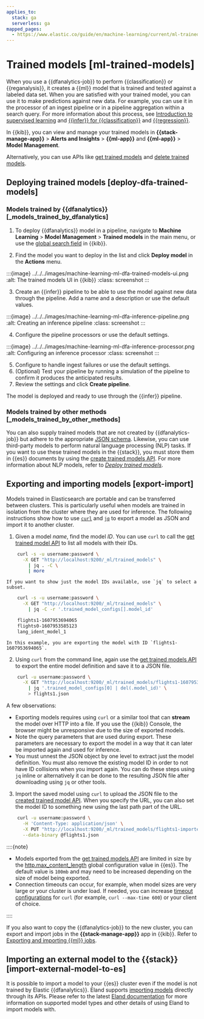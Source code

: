 ```yaml
---
applies_to:
  stack: ga
  serverless: ga
mapped_pages:
  - https://www.elastic.co/guide/en/machine-learning/current/ml-trained-models.html
---
```


# Trained models [ml-trained-models]

When you use a {{dfanalytics-job}} to perform {{classification}} or {{reganalysis}}, it creates a {{ml}} model that is trained and tested against a labeled data set. When you are satisfied with your trained model, you can use it to make predictions against new data. For example, you can use it in the processor of an ingest pipeline or in a pipeline aggregation within a search query. For more information about this process, see [Introduction to supervised learning](ml-dfa-overview.md#ml-supervised-workflow) and [{{infer}} for {{classification}}](ml-dfa-classification.md#ml-inference-class) and [{{regression}}](ml-dfa-regression.md#ml-inference-reg).

In {{kib}}, you can view and manage your trained models in **{{stack-manage-app}}** > **Alerts and Insights** > **{{ml-app}}** and **{{ml-app}}** > **Model Management**.

Alternatively, you can use APIs like [get trained models](https://www.elastic.co/docs/api/doc/elasticsearch/operation/operation-ml-get-trained-models) and [delete trained models](https://www.elastic.co/docs/api/doc/elasticsearch/operation/operation-ml-delete-trained-model).

## Deploying trained models [deploy-dfa-trained-models]

### Models trained by {{dfanalytics}} [_models_trained_by_dfanalytics]

1. To deploy {{dfanalytics}} model in a pipeline, navigate to  **Machine Learning** > **Model Management** > **Trained models** in the main menu, or use the [global search field](../../find-and-organize/find-apps-and-objects.md) in {{kib}}.

2. Find the model you want to deploy in the list and click **Deploy model** in the **Actions** menu.

:::{image} ../../../images/machine-learning-ml-dfa-trained-models-ui.png
:alt: The trained models UI in {{kib}}
:class: screenshot
:::

3. Create an {{infer}} pipeline to be able to use the model against new data through the pipeline. Add a name and a description or use the default values.

:::{image} ../../../images/machine-learning-ml-dfa-inference-pipeline.png
:alt: Creating an inference pipeline
:class: screenshot
:::

4. Configure the pipeline processors or use the default settings.

:::{image} ../../../images/machine-learning-ml-dfa-inference-processor.png
:alt: Configuring an inference processor
:class: screenshot
:::

5. Configure to handle ingest failures or use the default settings.
6. (Optional) Test your pipeline by running a simulation of the pipeline to confirm it produces the anticipated results.
7. Review the settings and click **Create pipeline**.

The model is deployed and ready to use through the {{infer}} pipeline.

### Models trained by other methods [_models_trained_by_other_methods]

You can also supply trained models that are not created by {{dfanalytics-job}} but adhere to the appropriate [JSON schema](https://github.com/elastic/ml-json-schemas). Likewise, you can use third-party models to perform natural language processing (NLP) tasks. If you want to use these trained models in the {{stack}}, you must store them in {{es}} documents by using the [create trained models API](https://www.elastic.co/docs/api/doc/elasticsearch/operation/operation-ml-put-trained-model). For more information about NLP models, refer to [*Deploy trained models*](../nlp/ml-nlp-deploy-models.md).

## Exporting and importing models [export-import]

Models trained in Elasticsearch are portable and can be transferred between clusters. This is particularly useful when models are trained in isolation from the cluster where they are used for inference. The following instructions show how to use [`curl`](https://curl.se/) and [`jq`](https://stedolan.github.io/jq/) to export a model as JSON and import it to another cluster.

1. Given a model *name*, find the model *ID*. You can use `curl` to call the [get trained model API](https://www.elastic.co/docs/api/doc/elasticsearch/operation/operation-ml-get-trained-models) to list all models with their IDs.

```bash
    curl -s -u username:password \
      -X GET "http://localhost:9200/_ml/trained_models" \
        | jq . -C \
        | more
```

    If you want to show just the model IDs available, use `jq` to select a subset.

```bash
    curl -s -u username:password \
      -X GET "http://localhost:9200/_ml/trained_models" \
        | jq -C -r '.trained_model_configs[].model_id'
```

```bash
    flights1-1607953694065
    flights0-1607953585123
    lang_ident_model_1
```

    In this example, you are exporting the model with ID `flights1-1607953694065`.

2. Using `curl` from the command line, again use the [get trained models API](https://www.elastic.co/docs/api/doc/elasticsearch/operation/operation-ml-get-trained-models) to export the entire model definition and save it to a JSON file.

```bash
    curl -u username:password \
      -X GET "http://localhost:9200/_ml/trained_models/flights1-1607953694065?exclude_generated=true&include=definition&decompress_definition=false" \
        | jq '.trained_model_configs[0] | del(.model_id)' \
        > flights1.json
```

A few observations:

  * Exporting models requires using `curl` or a similar tool that can **stream** the model over HTTP into a file. If you use the {{kib}} Console, the browser might be unresponsive due to the size of exported models.
  * Note the query parameters that are used during export. These parameters are necessary to export the model in a way that it can later be imported again and used for inference.
  * You must unnest the JSON object by one level to extract just the model definition. You must also remove the existing model ID in order to not have ID collisions when you import again. You can do these steps using `jq` inline or alternatively it can be done to the resulting JSON file after downloading using `jq` or other tools.

3. Import the saved model using `curl` to upload the JSON file to the [created trained model API](https://www.elastic.co/docs/api/doc/elasticsearch/operation/operation-ml-put-trained-model). When you specify the URL, you can also set the model ID to something new using the last path part of the URL.

```bash
    curl -u username:password \
      -H 'Content-Type: application/json' \
      -X PUT "http://localhost:9200/_ml/trained_models/flights1-imported" \
      --data-binary @flights1.json
```

::::{note}

* Models exported from the [get trained models API](https://www.elastic.co/docs/api/doc/elasticsearch/operation/operation-ml-get-trained-models) are limited in size by the [http.max_content_length](asciidocalypse://docs/elasticsearch/docs/reference/elasticsearch/configuration-reference/networking-settings.md) global configuration value in {{es}}. The default value is `100mb` and may need to be increased depending on the size of model being exported.
* Connection timeouts can occur, for example, when model sizes are very large or your cluster is under load. If needed, you can increase [timeout configurations](https://ec.haxx.se/usingcurl/usingcurl-timeouts) for `curl` (for example, `curl --max-time 600`) or your client of choice.

::::

If you also want to copy the {{dfanalytics-job}} to the new cluster, you can export and import jobs in the **{{stack-manage-app}}** app in {{kib}}. Refer to [Exporting and importing {{ml}} jobs](../anomaly-detection/move-jobs.md).

## Importing an external model to the {{stack}} [import-external-model-to-es]

It is possible to import a model to your {{es}} cluster even if the model is not trained by Elastic {{dfanalytics}}. Eland supports [importing models](asciidocalypse://docs/eland/docs/reference/elasticsearch/elasticsearch-client-eland/machine-learning.md) directly through its APIs. Please refer to the latest [Eland documentation](https://eland.readthedocs.io/en/latest/index.md) for more information on supported model types and other details of using Eland to import models with.
